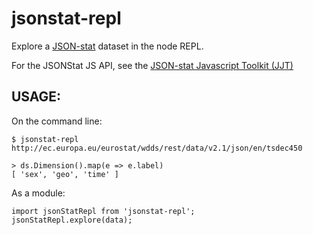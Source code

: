 # jsonstat-repl

Explore a [JSON-stat](https://json-stat.org/) dataset in the node REPL.

For the JSONStat JS API, see the [JSON-stat Javascript Toolkit (JJT)](https://json-stat.com/)

## USAGE:

On the command line:

    $ jsonstat-repl http://ec.europa.eu/eurostat/wdds/rest/data/v2.1/json/en/tsdec450

    > ds.Dimension().map(e => e.label)
    [ 'sex', 'geo', 'time' ]

As a module:

    import jsonStatRepl from 'jsonstat-repl';
    jsonStatRepl.explore(data);